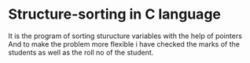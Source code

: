 # Structure-sorting in C language
It is the program of sorting sturucture variables with the help of pointers
And to make the problem more flexible i have checked the marks of the students as well as the roll no of the student.
